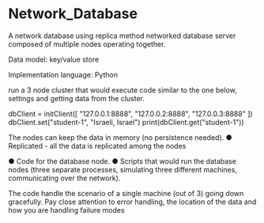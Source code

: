 # Network_Database
A network database using replica method networked database server composed of multiple nodes operating together.

Data model: key/value store

Implementation language: Python

run a 3 node cluster that would execute code similar to the one below, settings and getting data from the cluster.

dbClient = initClient([ "127.0.0.1:8888", "127.0.0.2:8888", "127.0.0.3:8888" ]) dbClient.set("student-1", "Israeli, Israel") print(dbClient.get("student-1"))

The nodes can keep the data in memory (no persistence needed). ● Replicated - all the data is replicated among the nodes

● Code for the database node. ● Scripts that would run the database nodes (three separate processes, simulating three different machines, communicating over the network).

The code handle the scenario of a single machine (out of 3) going down gracefully. Pay close attention to error handling, the location of the data and how you are handling failure modes
